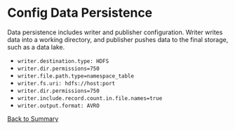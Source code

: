 # Config Data Persistence

Data persistence includes writer and publisher configuration. Writer writes data into a working directory, and publisher
pushes data to the final storage, such as a data lake. 

- `writer.destination.type: HDFS`
- `writer.dir.permissions=750`
- `writer.file.path.type=namespace_table`
- `writer.fs.uri: hdfs://host:port`
- `writer.dir.permissions=750`
- `writer.include.record.count.in.file.names=true`
- `writer.output.format: AVRO`

[Back to Summary](summary.md#config-data-persistence)